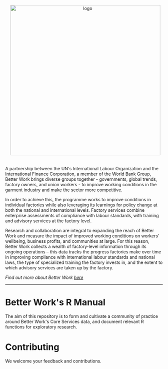 <p align="center"> <a href"#" target=_blank" rel=noopener noreferrer"> <img width="480" 
                                                                            src="https://betterwork.org/dev/wp-content/uploads/2016/09/BWlogo-Horiz-rgb.png"
                                                                           alt="logo">                                                                                                         
</a>
</p>
  
A partnership between the UN's International Labour Organization and the International Finance Corporation, a member of the World Bank Group, Better Work brings diverse groups together - governments, global trends, factory owners, and union workers - to improve working conditions in the garment industry and make the sector more competitive.

In order to achieve this, the programme works to improve conditions in individual factories while also leveraging its learnings for policy change at both the national and international levels. Factory services combine enterprise assessments of compliance with labour standards, with training and advisory services at the factory level.

Research and collaboration are integral to expanding the reach of Better Work and measure the impact of improved working conditions on workers’ wellbeing, business profits, and communities at large. For this reason, Better Work collects a wealth of factory-level information through its ongoing operations – this data tracks the progress factories make over time in improving compliance with international labour standards and national laws, the type of specialized training the factory invests in, and the extent to which advisory services are taken up by the factory. 

*Find out more about Better Work [here](https://betterwork.org/)*

---

# Better Work's R Manual

The aim of this repository is to form and cultivate a community of practice around Better Work's Core Services data, and document relevant R functions for exploratory research.

# Contributing

We welcome your feedback and contributions.
